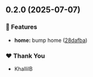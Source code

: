 ## 0.2.0 (2025-07-07)

### 🚀 Features

- **home:** bump home ([28dafba](https://github.com/KhallilB/kcb.pro/commit/28dafba))

### ❤️ Thank You

- KhallilB